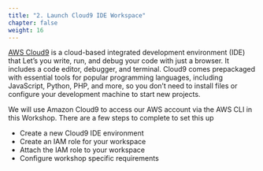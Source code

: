 ```yaml
---
title: "2. Launch Cloud9 IDE Workspace"
chapter: false
weight: 16
---
```


[AWS Cloud9](https://aws.amazon.com/cloud9/) is a cloud-based integrated development environment (IDE) that Let’s you write, run, and debug your code with just a browser. It includes a code editor, debugger, and terminal. Cloud9 comes prepackaged with essential tools for popular programming languages, including JavaScript, Python, PHP, and more, so you don’t need to install files or configure your development machine to start new projects.

We will use Amazon Cloud9 to access our AWS account via the AWS CLI in this Workshop.  There are a few steps to complete to set this up

- Create a new Cloud9 IDE environment
- Create an IAM role for your workspace
- Attach the IAM role to your workspace
- Configure workshop specific requirements
